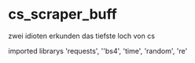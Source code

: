 # cs_scraper_buff
zwei idioten erkunden das tiefste loch von cs

imported librarys 'requests', ''bs4', 'time', 'random', 're'
